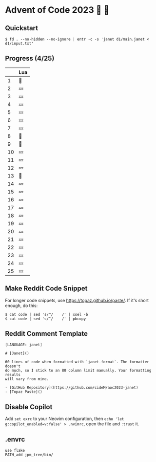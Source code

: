# Advent of Code 2023 :santa: :christmas_tree: 

## Quickstart

```shell
$ fd . --no-hidden --no-ignore | entr -c -s 'janet d1/main.janet < d1/input.txt'
```

## Progress (4/25)

|     | Lua    |
| --- | ------ |
| 1   | :bell: |
| 2   | :zzz:  |
| 3   | :zzz:  |
| 4   | :zzz:  |
| 5   | :zzz:  |
| 6   | :zzz:  |
| 7   | :zzz:  |
| 8   | :bell:  |
| 9   | :bell:  |
| 10  | :zzz:  |
| 11  | :zzz:  |
| 12  | :zzz:  |
| 13  | :bell:  |
| 14  | :zzz:  |
| 15  | :zzz:  |
| 16  | :zzz:  |
| 17  | :zzz:  |
| 18  | :zzz:  |
| 19  | :zzz:  |
| 20  | :zzz:  |
| 21  | :zzz:  |
| 22  | :zzz:  |
| 23  | :zzz:  |
| 24  | :zzz:  |
| 25  | :zzz:  |

## Make Reddit Code Snippet

For longer code snippets, use https://topaz.github.io/paste/. If it's short
enough, do this:

```
$ cat code | sed 's/^/    /' | xsel -b
$ cat code | sed 's/^/    /' | pbcopy
```

## Reddit Comment Template

```text
[LANGUAGE: janet]

# [Janet]()

60 lines of code when formatted with `janet-format`. The formatter doesn't
do much, so I stick to an 80 column limit manually. Your formatting results
will vary from mine.

- [GitHub Repository](https://github.com/cideM/aoc2023-janet)
- [Topaz Paste]()
```

## Disable Copilot

Add `set exrc` to your Neovim configuration, then `echo 'let
g:copilot_enabled=v:false' > .nvimrc`, open the file and `:trust` it.


## .envrc

```text
use flake
PATH_add jpm_tree/bin/
```
